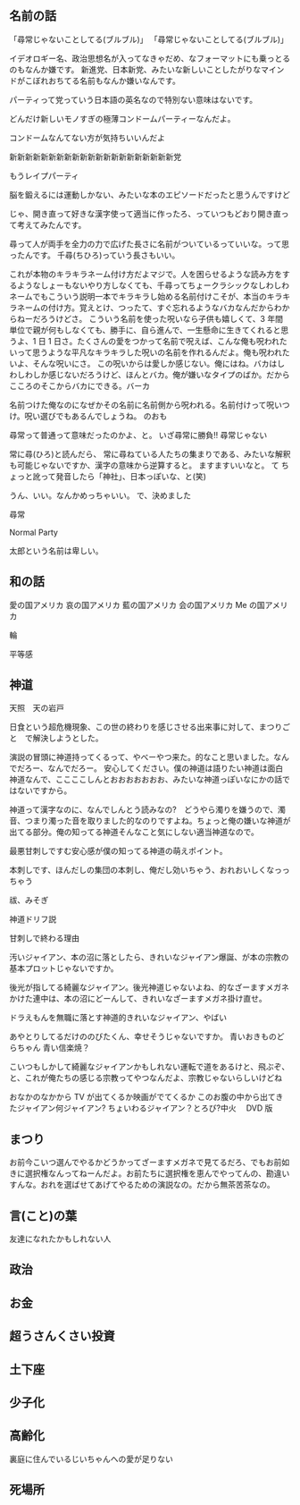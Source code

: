 ## 名前の話

「尋常じゃないことしてる(ブルブル)」
「尋常じゃないことしてる(ブルブル)」

イデオロギー名、政治思想名が入ってなきゃだめ、なフォーマットにも乗っとるのもなんか嫌です。
新進党、日本新党、みたいな新しいことしたがりなマインドがこぼれおちてる名前もなんか嫌いなんです。

パーティって党っていう日本語の英名なので特別ない意味はないです。

どんだけ新しいモノすぎの極薄コンドームパーティーなんだよ。

コンドームなんてない方が気持ちいいんだよ

新新新新新新新新新新新新新新新新新新新新新党

もうレイプパーティ

脳を鍛えるには運動しかない、みたいな本のエピソードだったと思うんですけど

じゃ、開き直って好きな漢字使って適当に作ったろ、っていつもどおり開き直って考えてみたんです。

尋って人が両手を全力の力で広げた長さに名前がついているっていいな。って思ったんです。
千尋(ちひろ)っていう長さもいい。

これが本物のキラキラネーム付け方だよマジで。人を困らせるような読み方をするようなしょーもないやり方しなくても、千尋ってちょークラシックなしわしわネームでもこういう説明一本でキラキラし始める名前付けこそが、本当のキラキラネームの付け方。覚えとけ、つったて、すぐ忘れるようなバカなんだからわからねーだろうけどさ。
こういう名前を使った呪いなら子供も嬉しくて、3 年間単位で親が何もしなくても、勝手に、自ら進んで、一生懸命に生きてくれると思うよ、1 日 1 日さ。たくさんの愛をつかって名前で呪えば、こんな俺も呪われたいって思うような平凡なキラキラした呪いの名前を作れるんだよ。俺も呪われたいよ、そんな呪いにさ。
この呪いからは愛しか感じない。俺にはね。バカはしわしわしか感じないだろうけど、ほんとバカ。俺が嫌いなタイプのばか。だからこころのそこからバカにできる。バーカ

名前つけた俺なのになぜかその名前に名前側から呪われる。名前付けって呪いつけ。呪い選びでもあるんでしょうね。
のおも

尋常って普通って意味だったのかよ、と。
いざ尋常に勝負‼️
尋常じゃない

常に尋(ひろ)と読んだら、
常に尋ねている人たちの集まりである、みたいな解釈も可能じゃないですか、漢字の意味から逆算すると。
ますますいいなと。
て
ちょっと訛って発音したら「神社」、日本っぽいな、と(笑)

うん、いい。なんかめっちゃいい。
で、決めました

尋常

Normal Party

太郎という名前は卑しい。

## 和の話

愛の国アメリカ
哀の国アメリカ
藍の国アメリカ
会の国アメリカ
Me の国アメリカ

輪

平等感

[]()
[]()
[]()
[]()

## 神道

天照　天の岩戸

日食という超危機現象、この世の終わりを感じさせる出来事に対して、まつりごと　で解決しようとした。

演説の冒頭に神道持ってくるって、やべーやつ来た。的なこと思いました。なんでだろー、なんでだろー。
安心してください。僕の神道は語りたい神道は面白神道なんで、ここここしんとおおおおおおお、みたいな神道っぽいなにかの話ではないですから。

神道って漢字なのに、なんでしんとう読みなの?　どうやら濁りを嫌うので、濁音、つまり濁った音を取りました的なのりですよね。ちょっと俺の嫌いな神道が出てる部分。俺の知ってる神道そんなこと気にしない適当神道なので。

最悪甘刺しですむ安心感が僕の知ってる神道の萌えポイント。

本刺しです、ほんだしの集団の本刺し、俺だし効いちゃう、おれおいしくなっっちゃう

祓、みそぎ

神道ドリフ説

甘刺しで終わる理由

汚いジャイアン、本の沼に落としたら、きれいなジャイアン爆誕、が本の宗教の基本プロットじゃないですか。

後光が指してる綺麗なジャイアン。後光神道じゃないよね、的なざーますメガネかけた連中は、本の沼にどーんして、きれいなざーますメガネ掛け直せ。

ドラえもんを無職に落とす神道的きれいなジャイアン、やばい

あやとりしてるだけののびたくん、幸せそうじゃないですか。
青いおきものどらちゃん
青い信楽焼？

こいつもしかして綺麗なジャイアンかもしれない運転で道をあるけと、飛ぶぞ、と、これが俺たちの感じる宗教ってやつなんだよ、宗教じゃないらしいけどね

おなかのなかから TV が出てくるか映画がでてくるか
このお腹の中から出てきたジャイアン何ジャイアン? ちょいわるジャイアン？とろび?中火　 DVD 版

## まつり

お前今こいつ選んでやるかどうかってざーますメガネで見てるだろ、でもお前如きに選択権なんってねーんだよ。お前たちに選択権を恵んでやってんの、勘違いすんな。おれを選ばせてあげてやるための演説なの。だから無茶苦茶なの。

[]()
[]()
[]()
[]()

## 言(こと)の葉

友達になれたかもしれない人

## 政治

## お金

## 超うさんくさい投資

## 土下座

[]()
[]()
[]()
[]()

## 少子化

[]()
[]()
[]()
[]()

## 高齢化

裏庭に住んでいるじいちゃんへの愛が足りない

[]()
[]()
[]()
[]()

## 死場所

[]()
[]()
[]()
[]()

##

[]()
[]()
[]()
[]()

##

[]()
[]()
[]()
[]()

##

[]()
[]()
[]()
[]()

##

[]()
[]()
[]()
[]()
